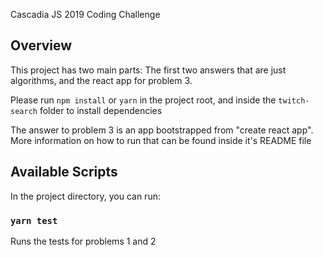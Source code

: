 Cascadia JS 2019 Coding Challenge

## Overview

This project has two main parts: The first two answers that are just algorithms, and the react app for problem 3.

Please run `npm install` or `yarn` in the project root, and inside the `twitch-search` folder to install dependencies

The answer to problem 3 is an app bootstrapped from "create react app". More information on how to run that can be found inside it's README file

## Available Scripts

In the project directory, you can run:

### `yarn test`

Runs the tests for problems 1 and 2

